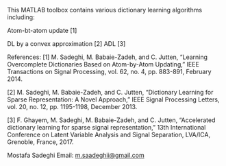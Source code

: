 This MATLAB toolbox contains various dictionary learning algorithms including:

Atom-bt-atom update [1]

DL by a convex approximation [2]
ADL [3]

References:
[1] M. Sadeghi, M. Babaie-Zadeh, and C. Jutten, “Learning Overcomplete Dictionaries Based on Atom-by-Atom Updating,” IEEE       Transactions on Signal Processing, vol. 62, no. 4, pp. 883-891, February 2014. 

[2] M. Sadeghi, M. Babaie-Zadeh, and C. Jutten, “Dictionary Learning for Sparse Representation: A Novel Approach,” IEEE Signal Processing Letters, vol. 20, no. 12, pp. 1195-1198, December 2013.

[3] F. Ghayem, M. Sadeghi, M. Babaie-Zadeh, and C. Jutten, “Accelerated dictionary learning for sparse signal representation,” 
13th International Conference on Latent Variable Analysis and Signal Separation, LVA/ICA, Grenoble, France, 2017.

Mostafa Sadeghi
Email: m.saadeghii@gmail.com
